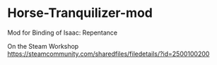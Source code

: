 # Horse-Tranquilizer-mod
Mod for Binding of Isaac: Repentance

On the Steam Workshop https://steamcommunity.com/sharedfiles/filedetails/?id=2500100200
